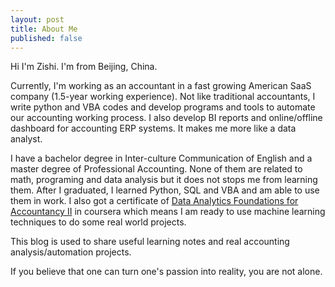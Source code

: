 ```yaml
---
layout: post
title: About Me
published: false
---
```

Hi I'm Zishi. I'm from Beijing, China.

Currently, I'm working as an accountant in a fast growing American SaaS company (1.5-year working experience). Not like traditional accountants, I write python and VBA codes and develop programs and tools to automate our accounting working process. I also develop BI reports and online/offline dashboard for accounting ERP systems. It makes me more like a data analyst.

I have a bachelor degree in Inter-culture Communication of English and a master degree of Professional Accounting. None of them are related to math, programing and data analysis but it does not stops me from learning them. After I graduated, I learned Python, SQL and VBA and am able to use them in work. I also got a certificate of [Data Analytics Foundations for Accountancy II](https://www.coursera.org/account/accomplishments/certificate/RK83Y97QPK8G) in coursera which means I am ready to use machine learning techniques to do some real world projects.

This blog is used to share useful learning notes and real accounting analysis/automation projects.

If you believe that one can turn one's passion into reality, you are not alone.
